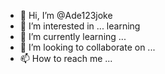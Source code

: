 - 👋 Hi, I’m @Ade123joke
- 👀 I’m interested in ... learning
- 🌱 I’m currently learning ...
- 💞️ I’m looking to collaborate on ...
- 📫 How to reach me ...

<!---
Ade123joke/Ade123joke is a ✨ special ✨ repository because its `README.md` (this file) appears on your GitHub profile.
You can click the Preview link to take a look at your changes.
--->

